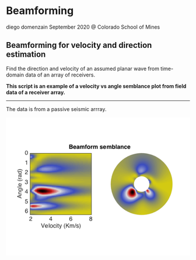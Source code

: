 # Beamforming 
diego domenzain
September 2020 @ Colorado School of Mines

## Beamforming for velocity and direction estimation

Find the direction and velocity of an assumed planar wave from time-domain data of an array of receivers.

__This script is an example of a velocity vs angle semblance plot from field data of a receiver array.__

---

The data is from a passive seismic arrray.

[![](../pics/beamform_velo-angle.png)](./)
